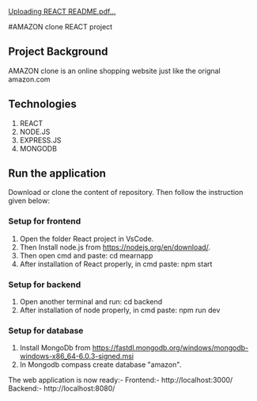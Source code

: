 [Uploading REACT README.pdf…]()

#AMAZON clone REACT project

## Project Background
AMAZON clone is an online shopping website just like the orignal amazon.com

## Technologies
1. REACT
2. NODE.JS
3. EXPRESS.JS
4. MONGODB

## Run the application
Download or clone the content of repository. Then follow the instruction given below:

### Setup for frontend
1. Open the folder React project in VsCode.
2. Then Install node.js from https://nodejs.org/en/download/.
3. Then open cmd and paste: cd mearnapp
4. After installation of React properly, in cmd paste: npm start

### Setup for backend
1. Open another terminal and run: cd backend 
2. After installation of node properly, in cmd paste: npm run dev

### Setup for database
1. Install MongoDb from https://fastdl.mongodb.org/windows/mongodb-windows-x86_64-6.0.3-signed.msi
2. In Mongodb compass create database "amazon".

The web application is now ready:- Frontend:- http://localhost:3000/
                                   Backend:- http://localhost:8080/
